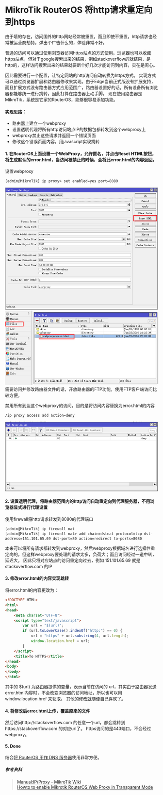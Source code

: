 # MikroTik RouterOS 将http请求重定向到https

由于墙的存在，访问国外的http网站经常被重置，而且即使不重置，http请求也经常被运营商劫持，弹出个广告什么的，体验非常不好。

普通的访问可以通过使用浏览器访问https站点的方式使用，浏览器也可以收藏https站点，但对于google搜索出来的结果，例如stackoverflow的就结果，是http的，这样访问搜索出来的结果就要断个好几次才能访问到内容，实在是闹心。

因此需要进行一个配置，让特定网站的http访问自动转换为https方式。
实现方式可以通过浏览器扩展和路由器修改来实现。由于Edge当前正式版没有扩展支持，而且扩展方式没有路由器方式应用范围广，路由器设置好的话，所有设备所有浏览器都能够统一进行跳转，因此打算在路由器上动手脚。
现在使用路由器是MikroTik，系统是它家的RouterOS，能够很容易添加功能。

#### 实现思路：
* 路由器上建立一个webproxy
* 设置透明代理将所有http访问站点IP的数据包都转发到这个webproxy上
* webproxy禁止这些请求并返回一个错误页面
* 修改这个错误页面内容，用javascript实现跳转

#### 1. 在RouterOS上面设置一个WebProxy，允许匿名，并点击Reset HTML按钮，将生成默认的error.html，当访问被禁止的时候，会将此error.html的内容返回。
    
设置webproxy
```
[admin@MikroTik] ip proxy> set enabled=yes port=8080
```
![Web Proxy Setting](https://github.com/Ruikuan/blog/raw/master/Content/webproxy_setting.png?raw=true)
![Web Proxy Error File](https://github.com/Ruikuan/blog/raw/master/Content/webproxy_error_file.png?raw=true)
需要访问并修改路由器文件的话，开放路由器的FTP功能，使用FTP客户端访问比较方便。

禁用所有到达这个webproxy的访问，目的是将访问内容替换为error.html的内容
```
/ip proxy access add action=deny
```
![deny all](https://github.com/Ruikuan/blog/raw/master/Content/deny_all.png?raw=true)


#### 2. 设置透明代理，将路由器范围内的http访问自动重定向到代理服务器，不用浏览器显式进行代理设置

使用firewall将http请求转发到8080的代理端口
```
[admin@MikroTik] ip firewall nat
[admin@MikroTik] ip firewall nat> add chain=dstnat protocol=tcp dst-address=151.101.65.69 dst-port=80 action=redirect to-ports=8080
```
本来可以将所有请求都转发到webproxy，然后webproxy根据域名进行选择性重定向的，但这样webproxy要处理的请求太多，负荷大；而且访问经过一道中转，延迟大。
因此只将对应站点的访问重定向过去，例如 151.101.65.69 就是 stackoverflow.com 的IP

#### 3. 修改error.html的内容实现跳转

将error.html的内容更改为：
```html
<!DOCTYPE HTML>
<html>
<head>
    <meta charset="UTF-8">
    <script type="text/javascript">
        var url = "$(url)";
        if (url.toLowerCase().indexOf("http:") == 0) {
            url = "https" + url.substring(4, url.length);
            window.location.href = url;
        }
    </script>
    <title>To HTTPS</title>
</head>
<body>
</body>
</html>
```
其中的 $(url) 为路由器提供的变量，表示当前在访问的 url，其实由于路由器发送error.html内容时，不会改变浏览器的访问地址，所以也可以用window.location.href 来获取。
其他的修改就随便自己喜欢了。

#### 4. 将修改后error.html上传，覆盖原来的文件

然后访问http://stackoverflow.com 的任意一个url，都会跳转到https://stackoverflow.com 的对应url了。
https访问的是443端口，不会经过webproxy。

#### 5. Done

结合[将 RouterOS 用作 DNS 服务器](https://github.com/Ruikuan/blog/blob/master/RouterOS/custom_dns.md)使用非常方便。

##### 参考资料

> [Manual:IP/Proxy - MikroTik Wiki](http://wiki.mikrotik.com/wiki/Manual:IP/Proxy#Transparent_proxy_configuration_example)  
> [Howto to enable Mikrotik RouterOS Web Proxy in Transparent Mode](https://aacable.wordpress.com/2011/12/29/howto-to-enable-mikrotik-routeros-web-proxy-in-transparent-mode/)

